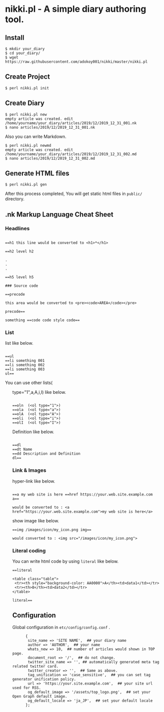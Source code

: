 nikki.pl - A simple diary authoring tool.
====

## Install

```
$ mkdir your_diary
$ cd your_diary/
$ wget https://raw.githubusercontent.com/adokoy001/nikki/master/nikki.pl
```

## Create Project

```
$ perl nikki.pl init
```

## Create Diary

```
$ perl nikki.pl new
empty article was created. edit /home/yourname/your_diary/articles/2019/12/2019_12_31_001.nk
$ nano articles/2019/12/2019_12_31_001.nk
```

Also you can write Markdown.

```
$ perl nikki.pl newmd
empty article was created. edit /home/yourname/your_diary/articles/2019/12/2019_12_31_002.md
$ nano articles/2019/12/2019_12_31_002.md
```

## Generate HTML files

```
$ perl nikki.pl gen
```

After this process completed, You will get static html files in ```public/``` directory.

## .nk Markup Language Cheat Sheet

### Headlines

```

==h1 this line would be converted to <h1>*</h1>

==h2 level h2

.
.
.

==h5 level h5

### Source code

==precode

this area would be converted to <pre><code>AREA</code></pre>

precode==

something ==code code style code== 

```

### List

list like below.

```

==ul
==li something 001
==li something 002
==li something 003
ul==

```

You can use other lists(<ol> type="1",a,A,i,I) like below.

```

==oln  (<ol type="1">)
==ola  (<ol type="a">)
==olA  (<ol type="A">)
==oli  (<ol type="i">)
==olI  (<ol type="I">)

```

Definition like below.

```

==dl
==dt Name
==dd Description and Definition
dl==

```

### Link & Images

hyper-link like below.

```

==a my web site is here ==href https://your.web.site.example.com a==

would be converted to : <a href="https://your.web.site.example.com">my web site is here</a>

```


show image like below.

```
==img /images/icon/my_icon.png img==

would converted to : <img src="/images/icon/my_icon.png">

```

### Literal coding

You can write html code by using ```literal``` like below.

```
==literal

<table class="table">
 <tr><th style="background-color: AA0000">A</th><td>data1</td></tr>
 <tr><th>B</th><td>data2</td></tr>
</table>

literal==

```

## Configuration

Global configuration in `etc/config/config.conf` .

```
      {
       site_name => 'SITE NAME',  ## your diary name
       author => 'AUTHOR',  ## your name
       whats_new => 10,  ## number of articles would shown in TOP page.
       document_root => '/',  ## do not change.
       twitter_site_name => '', ## automatically generated meta tag related twitter card.
       twitter_creator => '',  ## Same as above.
       tag_unification => 'case_sensitive',  ## you can set tag generator unification policy.
       url => 'https://your.site.example.com',  ## your site url used for RSS.
       og_default_image => '/assets/top_logo.png',  ## set your Open Graph default image.
       og_default_locale => 'ja_JP',  ## set your default locale
      };

```


